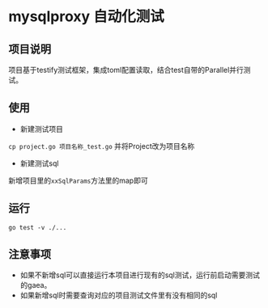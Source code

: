 #  mysqlproxy 自动化测试

## 项目说明
项目基于testify测试框架，集成toml配置读取，结合test自带的Parallel并行测试。

## 使用
- 新建测试项目

`cp project.go 项目名称_test.go` 
并将Project改为项目名称
- 新建测试sql

新增项目里的`xxSqlParams`方法里的map即可

## 运行
`go test -v ./...`

## 注意事项
- 如果不新增sql可以直接运行本项目进行现有的sql测试，运行前启动需要测试的gaea。
- 如果新增sql时需要查询对应的项目测试文件里有没有相同的sql

